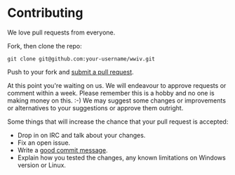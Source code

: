 # Contributing

We love pull requests from everyone. 

Fork, then clone the repo:

    git clone git@github.com:your-username/wwiv.git

Push to your fork and [submit a pull request][pr].

[pr]: https://github.com/wwivbbs/wwiv/compare

At this point you're waiting on us. We will endeavour to approve requests or comment within a week.
Please remember this is a hobby and no one is making money on this. :-) We may suggest
some changes or improvements or alternatives to your suggestions or approve them outright.

Some things that will increase the chance that your pull request is accepted:

* Drop in on IRC and talk about your changes.
* Fix an open issue.
* Write a [good commit message][commit].
* Explain how you tested the changes, any known limitations on Windows version or Linux.

[commit]: http://tbaggery.com/2008/04/19/a-note-about-git-commit-messages.html
